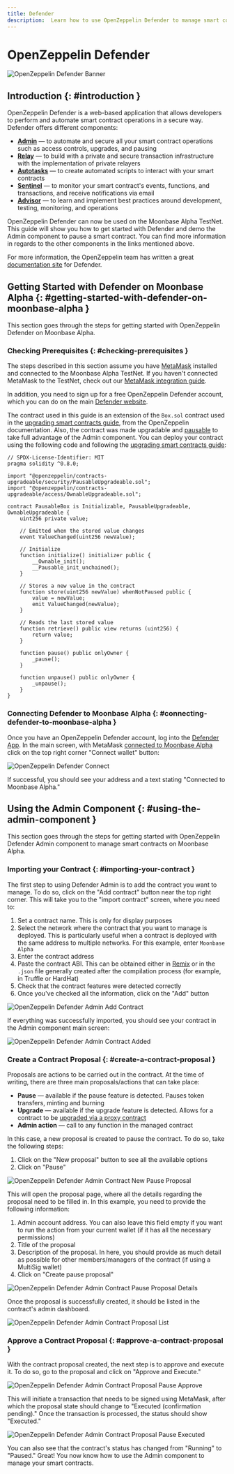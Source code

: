 ```yaml
---
title: Defender
description:  Learn how to use OpenZeppelin Defender to manage smart contracts securely on Moonbeam, thanks to its Ethereum compatibility features
---
```


# OpenZeppelin Defender

![OpenZeppelin Defender Banner](/images/builders/tools/openzeppelin/oz-defender-banner.png)

## Introduction {: #introduction } 

OpenZeppelin Defender is a web-based application that allows developers to perform and automate smart contract operations in a secure way. Defender offers different components:

 - [**Admin**](https://docs.openzeppelin.com/defender/admin) — to automate and secure all your smart contract operations such as access controls, upgrades, and pausing
 - [**Relay**](https://docs.openzeppelin.com/defender/relay) — to build with a private and secure transaction infrastructure with the implementation of private relayers
 - [**Autotasks**](https://docs.openzeppelin.com/defender/autotasks) — to create automated scripts to interact with your smart contracts
 - [**Sentinel**](https://docs.openzeppelin.com/defender/sentinel) — to monitor your smart contract's events, functions, and transactions, and receive notifications via email
 - [**Advisor**](https://docs.openzeppelin.com/defender/advisor) — to learn and implement best practices around development, testing, monitoring, and operations

OpenZeppelin Defender can now be used on the Moonbase Alpha TestNet. This guide will show you how to get started with Defender and demo the Admin component to pause a smart contract. You can find more information in regards to the other components in the links mentioned above.

For more information, the OpenZeppelin team has written a great [documentation site](https://docs.openzeppelin.com/defender/) for Defender.

## Getting Started with Defender on Moonbase Alpha {: #getting-started-with-defender-on-moonbase-alpha } 

This section goes through the steps for getting started with OpenZeppelin Defender on Moonbase Alpha.
 
### Checking Prerequisites {: #checking-prerequisites } 

The steps described in this section assume you have [MetaMask](https://metamask.io/) installed and connected to the Moonbase Alpha TestNet. If you haven't connected MetaMask to the TestNet, check out our [MetaMask integration guide](/integrations/wallets/metamask/).

In addition, you need to sign up for a free OpenZeppelin Defender account, which you can do on the main [Defender website](https://defender.openzeppelin.com/).

The contract used in this guide is an extension of the `Box.sol` contract used in the [upgrading smart contracts guide](https://docs.openzeppelin.com/learn/upgrading-smart-contracts), from the OpenZeppelin documentation. Also, the contract was made upgradable and [pausable](https://docs.openzeppelin.com/contracts/4.x/api/security#Pausable) to take full advantage of the Admin component. You can deploy your contract using the following code and following the [upgrading smart contracts guide](https://docs.openzeppelin.com/learn/upgrading-smart-contracts):

```sol
// SPDX-License-Identifier: MIT
pragma solidity ^0.8.0;

import "@openzeppelin/contracts-upgradeable/security/PausableUpgradeable.sol";
import "@openzeppelin/contracts-upgradeable/access/OwnableUpgradeable.sol";

contract PausableBox is Initializable, PausableUpgradeable, OwnableUpgradeable {
    uint256 private value;
 
    // Emitted when the stored value changes
    event ValueChanged(uint256 newValue);

    // Initialize
    function initialize() initializer public {
        __Ownable_init();
        __Pausable_init_unchained();
    }
 
    // Stores a new value in the contract
    function store(uint256 newValue) whenNotPaused public {
        value = newValue;
        emit ValueChanged(newValue);
    }
 
    // Reads the last stored value
    function retrieve() public view returns (uint256) {
        return value;
    }
    
    function pause() public onlyOwner {
        _pause();
    }

    function unpause() public onlyOwner {
        _unpause();
    }
}
```

### Connecting Defender to Moonbase Alpha {: #connecting-defender-to-moonbase-alpha } 

Once you have an OpenZeppelin Defender account, log into the [Defender App](https://defender.openzeppelin.com/). In the main screen, with MetaMask [connected to Moonbase Alpha](/getting-started/moonbase/metamask/) click on the top right corner "Connect wallet" button:

![OpenZeppelin Defender Connect](/images/builders/tools/openzeppelin/oz-defender-1.png)

If successful, you should see your address and a text stating "Connected to Moonbase Alpha."

## Using the Admin Component {: #using-the-admin-component } 

This section goes through the steps for getting started with OpenZeppelin Defender Admin component to manage smart contracts on Moonbase Alpha.

### Importing your Contract {: #importing-your-contract } 

The first step to using Defender Admin is to add the contract you want to manage. To do so, click on the "Add contract" button near the top right corner. This will take you to the "import contract" screen, where you need to:

 1. Set a contract name. This is only for display purposes
 2. Select the network where the contract that you want to manage is deployed. This is particularly useful when a contract is deployed with the same address to multiple networks. For this example, enter `Moonbase Alpha`
 3. Enter the contract address
 4. Paste the contract ABI. This can be obtained either in [Remix](/integrations/remix/) or in the `.json` file generally created after the compilation process (for example, in Truffle or HardHat)
 5. Check that the contract features were detected correctly
 6. Once you've checked all the information, click on the "Add" button

![OpenZeppelin Defender Admin Add Contract](/images/builders/tools/openzeppelin/oz-defender-2.png)

If everything was successfully imported, you should see your contract in the Admin component main screen:

![OpenZeppelin Defender Admin Contract Added](/images/builders/tools/openzeppelin/oz-defender-3.png)

### Create a Contract Proposal {: #create-a-contract-proposal } 

Proposals are actions to be carried out in the contract. At the time of writing, there are three main proposals/actions that can take place:

- **Pause** — available if the pause feature is detected. Pauses token transfers, minting and burning
- **Upgrade** — available if the upgrade feature is detected. Allows for a contract to be [upgraded via a proxy contract](https://docs.openzeppelin.com/learn/upgrading-smart-contracts)
- **Admin action** — call to any function in the managed contract

In this case, a new proposal is created to pause the contract. To do so, take the following steps:

 1. Click on the "New proposal" button to see all the available options
 2. Click on "Pause"

![OpenZeppelin Defender Admin Contract New Pause Proposal](/images/builders/tools/openzeppelin/oz-defender-4.png)

This will open the proposal page, where all the details regarding the proposal need to be filled in. In this example, you need to provide the following information:

 1. Admin account address. You can also leave this field empty if you want to run the action from your current wallet (if it has all the necessary permissions)
 2. Title of the proposal
 3. Description of the proposal. In here, you should provide as much detail as possible for other members/managers of the contract (if using a MultiSig wallet)
 4. Click on "Create pause proposal"

![OpenZeppelin Defender Admin Contract Pause Proposal Details](/images/builders/tools/openzeppelin/oz-defender-5.png)

Once the proposal is successfully created, it should be listed in the contract's admin dashboard.

![OpenZeppelin Defender Admin Contract Proposal List](/images/builders/tools/openzeppelin/oz-defender-6.png)

### Approve a Contract Proposal {: #approve-a-contract-proposal } 

With the contract proposal created, the next step is to approve and execute it. To do so, go to the proposal and click on "Approve and Execute." 

![OpenZeppelin Defender Admin Contract Proposal Pause Approve](/images/builders/tools/openzeppelin/oz-defender-7.png)


This will initiate a transaction that needs to be signed using MetaMask, after which the proposal state should change to "Executed (confirmation pending)." Once the transaction is processed, the status should show "Executed."

![OpenZeppelin Defender Admin Contract Proposal Pause Executed](/images/builders/tools/openzeppelin/oz-defender-8.png)

You can also see that the contract's status has changed from "Running" to "Paused." Great! You now know how to use the Admin component to manage your smart contracts. 